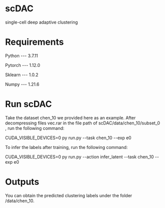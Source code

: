 # scDAC
 single-cell deep adaptive clustering
 
# Requirements
Python --- 3.7.11

Pytorch --- 1.12.0

Sklearn --- 1.0.2

Numpy --- 1.21.6


# Run scDAC
Take the dataset chen_10 we provided here as an example.
After decompressing files vec.rar in the file path of scDAC/data/chen_10/subset_0 , run the following command:

CUDA_VISIBLE_DEVICES=0 py run.py --task chen_10 --exp e0

To infer the labels after training, run the following command:

CUDA_VISIBLE_DEVICES=0 py run.py --action infer_latent --task chen_10 --exp e0

# Outputs
You can obtain the predicted clustering labels under the folder /data/chen_10.
